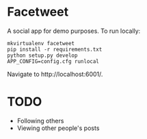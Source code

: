 Facetweet
=========

A social app for demo purposes. To run locally:

```
mkvirtualenv facetweet
pip install -r requirements.txt
python setup.py develop
APP_CONFIG=config.cfg runlocal
```

Navigate to http://localhost:6001/.

TODO
====

* Following others
* Viewing other people's posts